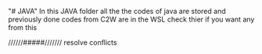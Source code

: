 "# JAVA"
In this JAVA folder all the the codes of java are stored and previously done codes from C2W are in the WSL check thier if you want any from this

//////#####///////  resolve conflicts
